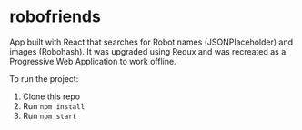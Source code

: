# robofriends
App built with React that searches for Robot names (JSONPlaceholder) and images (Robohash). It was upgraded using Redux and was recreated as a Progressive Web Application to work offline. 

To run the project:

1. Clone this repo
2. Run `npm install`
3. Run `npm start`
